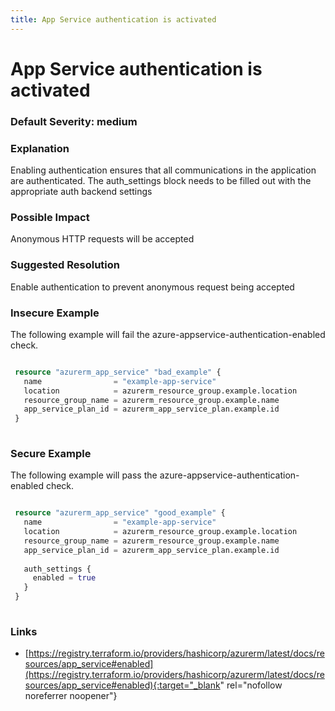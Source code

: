 ```yaml
---
title: App Service authentication is activated
---
```


# App Service authentication is activated

### Default Severity: <span class="severity medium">medium</span>

### Explanation

Enabling authentication ensures that all communications in the application are authenticated. The auth_settings block needs to be filled out with the appropriate auth backend settings

### Possible Impact
Anonymous HTTP requests will be accepted

### Suggested Resolution
Enable authentication to prevent anonymous request being accepted


### Insecure Example

The following example will fail the azure-appservice-authentication-enabled check.
```terraform

 resource "azurerm_app_service" "bad_example" {
   name                = "example-app-service"
   location            = azurerm_resource_group.example.location
   resource_group_name = azurerm_resource_group.example.name
   app_service_plan_id = azurerm_app_service_plan.example.id
 }
 
```



### Secure Example

The following example will pass the azure-appservice-authentication-enabled check.
```terraform

 resource "azurerm_app_service" "good_example" {
   name                = "example-app-service"
   location            = azurerm_resource_group.example.location
   resource_group_name = azurerm_resource_group.example.name
   app_service_plan_id = azurerm_app_service_plan.example.id
 
   auth_settings {
     enabled = true
   }
 }
 
```



### Links


- [https://registry.terraform.io/providers/hashicorp/azurerm/latest/docs/resources/app_service#enabled](https://registry.terraform.io/providers/hashicorp/azurerm/latest/docs/resources/app_service#enabled){:target="_blank" rel="nofollow noreferrer noopener"}



